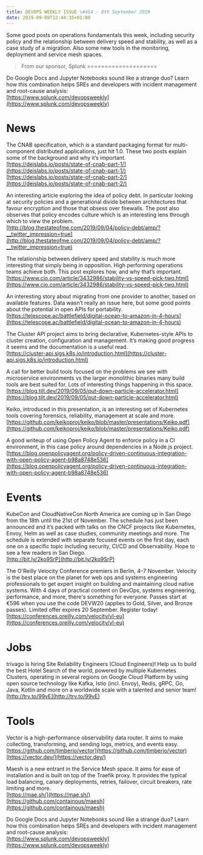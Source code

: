 ```yaml
---
title: DEVOPS WEEKLY ISSUE \#454 - 8th September 2019 
date: 2019-09-08T12:44:35+01:00
---
```


Some good posts on operations fundamentals this week, including security policy and the relationship between delivery speed and stability, as well as a case study of a migration. Also some new tools in the monitoring, deployment and service mesh spaces.


>From our sponsor, Splunk
====================

Do Google Docs and Jupyter Notebooks sound like a strange duo? Learn how this combination helps SREs and developers with incident management and root-cause analysis:
<br>[https://www.splunk.com/devopsweekly](https://www.splunk.com/devopsweekly)


News
====

The CNAB specification, which is a standard packaging format for multi-component distributed applications, just hit 1.0. These two posts explain some of the background and why it’s important.
<br>[https://deislabs.io/posts/state-of-cnab-part-1/](https://deislabs.io/posts/state-of-cnab-part-1/)
<br>[https://deislabs.io/posts/state-of-cnab-part-2/](https://deislabs.io/posts/state-of-cnab-part-2/)


An interesting article exploring the idea of policy debt. In particular looking at security policies and a generational divide between architectures that favour encryption and those that obsess over firewalls. The post also observes that policy encodes culture which is an interesting lens through which to view the problem.
<br>[http://blog.thestateofme.com/2019/09/04/policy-debt/amp/?__twitter_impression=true](http://blog.thestateofme.com/2019/09/04/policy-debt/amp/?__twitter_impression=true)


The relationship between delivery speed and stability is much more interesting that simply being in opposition. High performing operations teams achieve both. This post explores how, and why that’s important.
<br>[https://www.cio.com/article/3432986/stability-vs-speed-pick-two.html](https://www.cio.com/article/3432986/stability-vs-speed-pick-two.html)


An interesting story about migrating from one provider to another, based on available features. Data wasn’t really an issue here, but some good points about the potential in open APIs for portability.
<br>[https://telescope.ac/battlefield/digital-ocean-to-amazon-in-4-hours](https://telescope.ac/battlefield/digital-ocean-to-amazon-in-4-hours)


The Cluster API project aims to bring declarative, Kubernetes-style APIs to cluster creation, configuration and management. It’s making good progress it seems and the documentation is a useful read.
<br>[https://cluster-api.sigs.k8s.io/introduction.html](https://cluster-api.sigs.k8s.io/introduction.html)

A call for better build tools focused on the problems we see with microservice environments vs the larger monolithic binaries many build tools are best suited for. Lots of interesting things happening in this space.
<br>[https://blog.tilt.dev/2019/09/05/put-down-particle-accelerator.html](https://blog.tilt.dev/2019/09/05/put-down-particle-accelerator.html)


Keiko, introduced in this presentation, is an interesting set of Kubernetes tools covering forensics, reliability, management at scale and more.
<br>[https://github.com/keikoproj/keiko/blob/master/presentations/Keiko.pdf](https://github.com/keikoproj/keiko/blob/master/presentations/Keiko.pdf)


A good writeup of using Open Policy Agent to enforce policy in a CI environment, in this case policy around dependencies in a Node.js project.
<br>[https://blog.openpolicyagent.org/policy-driven-continuous-integration-with-open-policy-agent-b98a8748e536](https://blog.openpolicyagent.org/policy-driven-continuous-integration-with-open-policy-agent-b98a8748e536)


Events
======

KubeCon and CloudNativeCon North America are coming up in San Diego from the 18th until the 21st of November. The schedule has just been announced and it’s packed with talks on the CNCF projects like Kubernetes, Envoy, Helm as well as case studies, community meetings and more. The schedule is extended with separate focused events on the first day, each one on a specific topic including security, CI/CD and Observability. Hope to see a few readers in San Diego.
<br>[http://bit.ly/2ko9SrP](http://bit.ly/2ko9SrP)


The O'Reilly Velocity Conference premiers in Berlin, 4–7 November. Velocity is the best place on the planet for web ops and systems engineering professionals to get expert insight on building and maintaining cloud native systems. With 4 days of practical content on DevOps, systems engineering, performance, and more, there's something for everyone. Passes start at €596 when you use the code DEVW20 (applies to Gold, Silver, and Bronze passes). Limited offer expires 20 September. Register today!
<br>[https://conferences.oreilly.com/velocity/vl-eu](https://conferences.oreilly.com/velocity/vl-eu)


Jobs
====

trivago is hiring Site Reliability Engineers (Cloud Engineers)! Help us to build the best Hotel Search of the world, powered by multiple Kubernetes Clusters, operating in several regions on Google Cloud Platform by using open source technology like Kafka, Istio (incl. Envoy), Redis, gRPC, Go, Java, Kotlin and more on a worldwide scale with a talented and senior team!
<br>[http://trv.to/99vE](http://trv.to/99vE)


Tools
=====

Vector is a high-performance observability data router. It aims to make collecting, transforming, and sending logs, metrics, and events easy.
<br>[https://github.com/timberio/vector](https://github.com/timberio/vector)
<br>[https://vector.dev/](https://vector.dev/)


Maesh is a new entrant in the Service Mesh space. It aims for ease of installation and is built on top of the Traefik proxy. It provides the typical load balancing, canary deployments, retries, failover, circuit breakers, rate limiting and more.
<br>[https://mae.sh/](https://mae.sh/)
<br>[https://github.com/containous/maesh](https://github.com/containous/maesh)



Do Google Docs and Jupyter Notebooks sound like a strange duo? Learn how this combination helps SREs and developers with incident management and root-cause analysis:
<br>[https://www.splunk.com/devopsweekly](https://www.splunk.com/devopsweekly)



